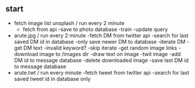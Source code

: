 ## start

-  fetch image list unsplash / run every 2 minute
   -  fetch from api
      -save to photo database
      -train
      -update query
-  arute.jpg / run every 2 minute
   -fetch DM from twitter api
   -search for last saved DM id in database
   -only save newer DM to database
   -iterate DM
   -get DM text
   -invalid keyword?
   -skip iterate
   -get random image links
   -download image to /images dir
   -draw text on image
   -twit image
   -add DM id to message database
   -delete downloaded image
   -save last DM id to message database
-  arute.twt / run every minute
   -fetch tweet from twitter api
   -search for last saved tweet id in database
   only
